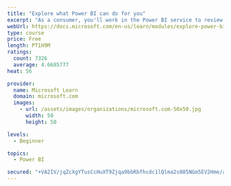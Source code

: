 ```yaml
---
title: "Explore what Power BI can do for you"
excerpt: "As a consumer, you'll work in the Power BI service to review and interact with content that has been shared with you. This module provides the foundational information that you need to work effectively in the Power BI service."
webUrl: https://docs.microsoft.com/en-us/learn/modules/explore-power-bi-service/
type: course
price: Free
length: PT1H9M
ratings:
  count: 7326
  average: 4.6685777
heat: 56

provider:
  name: Microsoft Learn
  domain: microsoft.com
  images:
    - url: /assets/images/organizations/microsoft.com-50x50.jpg
      width: 50
      height: 50

levels:
  - Beginner

topics:
  - Power BI

secured: "+VA2IV/jqZcXgYTusCcHuXT9Zjqa9bbRbfhcdc1lQlma2s085NGm5EV2Hme/a/Q6zD1AL3tK/xwHQwz1aM1wCHzrTEfE8q5fxJV/HuAWoYO+K/on0TWnJRyIy0NaAos9VN7VzRgLSKpDcA1BGKAP11FBhSFnaHc6mWJ0zjF96DyJ67e6NADzMWkd1DawKmBgZOpqTEOnM6fFvJzdhKuQ4avMadM72IoONJhrjUydzIQlCk4FgPU+Qos/tijusEtaCG5urM5M09eFMyBdn6OlOihSdYW/sbWQVNIoTkFkWZvpVn3SJ1Mq+3iNItCA+BvvGM4eCSGP4YUPrCVyS8lkaF7Ydotz18lNk03nDftPzOJiUZdMl2QuItA9z7S4SdbL4IRMogDa4chiyhnEokphd95d63L42En6FKXv1+ygRNI=;ayDGGL2wUoyvcGwi9EH8Sw=="
---
```


